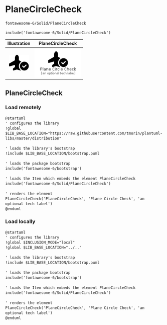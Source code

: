 # PlaneCircleCheck


```text
fontawesome-6/Solid/PlaneCircleCheck
```

```text
include('fontawesome-6/Solid/PlaneCircleCheck')
```



| Illustration | PlaneCircleCheck |
| :---: | :---: |
| ![illustration for Illustration](../../fontawesome-6/Solid/PlaneCircleCheck.png) | ![illustration for PlaneCircleCheck](../../fontawesome-6/Solid/PlaneCircleCheck.Local.png) |




## PlaneCircleCheck

### Load remotely
```plantuml
@startuml
' configures the library
!global $LIB_BASE_LOCATION="https://raw.githubusercontent.com/tmorin/plantuml-libs/master/distribution"

' loads the library's bootstrap
!include $LIB_BASE_LOCATION/bootstrap.puml

' loads the package bootstrap
include('fontawesome-6/bootstrap')

' loads the Item which embeds the element PlaneCircleCheck
include('fontawesome-6/Solid/PlaneCircleCheck')

' renders the element
PlaneCircleCheck('PlaneCircleCheck', 'Plane Circle Check', 'an optional tech label')
@enduml
```

### Load locally
```plantuml
@startuml
' configures the library
!global $INCLUSION_MODE="local"
!global $LIB_BASE_LOCATION="../.."

' loads the library's bootstrap
!include $LIB_BASE_LOCATION/bootstrap.puml

' loads the package bootstrap
include('fontawesome-6/bootstrap')

' loads the Item which embeds the element PlaneCircleCheck
include('fontawesome-6/Solid/PlaneCircleCheck')

' renders the element
PlaneCircleCheck('PlaneCircleCheck', 'Plane Circle Check', 'an optional tech label')
@enduml
```

